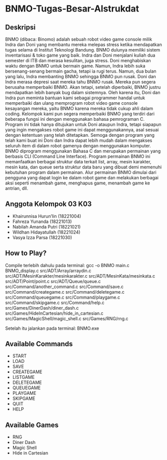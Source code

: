 # BNMO-Tugas-Besar-Alstrukdat
## Deskripsi
BNMO (dibaca: Binomo) adalah sebuah robot video game console milik Indra dan Doni yang membantu mereka melepas stress ketika mendapatkan tugas selama di Institut Teknologi Bandung. BNMO dulunya memiliki sistem inventarisasi & toko game yang baik. Indra dan Doni menjalani kuliah dua semester di ITB dan merasa kesulitan, juga stress. Doni menghabiskan waktu dengan BNMO untuk bermain game. Namun, Indra lebih suka bersenang-senang bermain gacha, tetapi ia rugi terus. Namun, dua bulan yang lalu, Indra membanting BNMO sehingga BNMO pun rusak. Doni dan Indra merasa depresi saat mereka tahu BNMO rusak. Mereka pun segera berusaha memperbaiki BNMO. Akan tetapi, setelah diperbaiki, BNMO justru mendapatkan lebih banyak bug dalam sistemnya. Oleh karena itu, Doni dan Indra pun meminta bantuan kami sebagai programmer handal untuk memperbaiki dan ulang memprogram robot video game console kesayangan mereka, yaitu BNMO karena mereka tidak cukup ahli dalam coding. 
Kelompok kami pun segera memperbaiki BNMO yang terdiri dari beberapa fungsi ini dengan menggunakan bahasa pemrograman C. Program ini tidak hanya ditujukan untuk Doni ataupun Indra, tetapi siapapun yang ingin mengakses robot game ini dapat menggunakannya, asal sesuai dengan ketentuan yang telah ditetapkan. Semoga dengan program yang telah kami buat ini Doni dan Indra dapat lebih mudah dalam mengakses seluruh item di dalam robot gamenya dengan menggunakan komputer. 
BNMO diprogram menggunakan Bahasa C dan merupakan permainan yang berbasis CLI (Command Line Interface). Program permainan BNMO ini memanfaatkan berbagai struktur data terkait list, array, mesin karakter, mesin kata, dan queue serta struktur data baru yang dibuat demi memenuhi kebutuhan program dalam permainan. Alur permainan BNMO dimulai dari pengguna yang dapat login ke dalam robot game dan melakukan berbagai aksi seperti menambah game, menghapus game, menambah game ke antrian, dll. 

## Anggota Kelompok 03 K03
- Khairunnisa Hurun’Iin (18221004)
- Fahreza Yunanda (18221013)
- Nabilah Amanda Putri (18221021)
- Wildhan Hidayatullah (18221024)
- Vasya Izza Parsa (18221030)

## How to Play?
Compile terlebih dahulu pada terminal:
gcc -o BNMO main.c BNMO_display.c src/ADT/Array/arraydin.c src/ADT/MesinKarakter/mesinkarakter.c src/ADT/MesinKata/mesinkata.c src/ADT/Point/point.c src/ADT/Queue/queue.c src/Command/another_command.c src/Command/save.c src/Command/creategame.c src/Command/deletegame.c src/Command/queuegame.c src/Command/playgame.c src/Command/skipgame.c src/Command/help.c src/Games/DinerDash/diner_dash.c src/Games/HideInCartesian/hide_in_cartesian.c src/Games/MagicShell/magic_shell.c src/Games/RNG/rng.c

Setelah itu jalankan pada terminal:
BNMO.exe

## Available Commands
- START
- LOAD
- SAVE
- CREATEGAME
- LISTGAME
- DELETEGAME
- QUEUEGAME
- PLAYGAME
- SKIPGAME
- QUIT
- HELP

## Available Games
- RNG
- Diner Dash
- Magic Shell
- Hide in Cartesian
